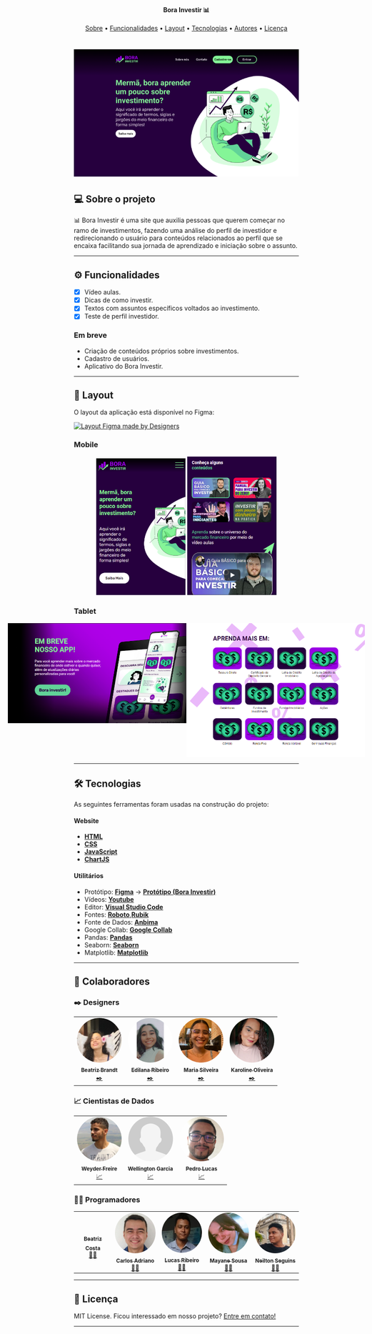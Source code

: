 <h4 align="center"> 
	Bora Investir 📊
</h4>
<p align="center">
 <a href="#-sobre-o-projeto">Sobre</a> •
 <a href="#-funcionalidades">Funcionalidades</a> •
 <a href="#-layout">Layout</a> •
 <a href="#-tecnologias">Tecnologias</a> •
 <a href="#-autor">Autores</a> • 
 <a href="#user-content--licença">Licença</a>
</p>

<h1 align="center">
    <img alt="Bora Investir" title="#BoraInvestir" src="./assets/banner.png" />
</h1>

## 💻 Sobre o projeto

📊 Bora Investir é uma site que auxilia pessoas que querem começar no ramo de investimentos, fazendo uma análise do perfil de investidor e redirecionando o usuário para conteúdos relacionados ao perfil que se encaixa facilitando sua jornada de aprendizado e iniciação sobre o assunto.

---

## ⚙️ Funcionalidades

- [x] Vídeo aulas.
- [x] Dicas de como investir.
- [x] Textos com assuntos específicos voltados ao investimento.
- [x] Teste de perfil investidor.

### Em breve

- Criação de conteúdos próprios sobre investimentos.
- Cadastro de usuários.
- Aplicativo do Bora Investir.

---

## 🎨 Layout

O layout da aplicação está disponível no Figma:

<a href="https://www.figma.com/file/4R8xGkHnpPInxPkigF9N5R/Desafio-5?node-id=0%3A1">
  <img alt="Layout Figma made by Designers" src="https://img.shields.io/badge/Acessar%20Layout%20-Figma-%2304D361">
</a>

### Mobile

<p align="center">
  <img alt="BoraInvestirMobile" title="#BoraInvestirMobile" src="./assets/mobile-intro.png" width="200px">

  <img alt="BoraInvestirMobile" title="#BoraInvestirMobile" src="./assets/mobile-content.png" width="200px">
</p>

### Tablet

<p align="center" style="display: flex; align-items: flex-start; justify-content: center;">
  <img alt="PhotoleadMobile" title="#PhotoleadMobile" src="./assets/tablet-app.png" width="400px">

  <img alt="PhotoleadMobile" title="#PhotoleadMobile" src="./assets/tablet-learning-more.png" width="400px">
</p>

---

## 🛠 Tecnologias

As seguintes ferramentas foram usadas na construção do projeto:

#### **Website**

- **[HTML](https://developer.mozilla.org/pt-BR/docs/Web/HTML)**
- **[CSS](https://developer.mozilla.org/pt-BR/docs/Web/CSS)**
- **[JavaScript](https://developer.mozilla.org/pt-BR/docs/Web/JavaScript)**
- **[ChartJS](https://www.chartjs.org/)**

#### **Utilitários**

- Protótipo: **[Figma](https://www.figma.com/)** → **[Protótipo (Bora Investir)](https://www.figma.com/file/4R8xGkHnpPInxPkigF9N5R/Desafio-5?node-id=0%3A1)**
- Vídeos: **[Youtube](https://www.youtube.com/)**
- Editor: **[Visual Studio Code](https://code.visualstudio.com/)**
- Fontes: **[Roboto](https://fonts.google.com/specimen/Roboto)**,**[Rubik](https://fonts.google.com/specimen/Rubik)**
- Fonte de Dados: **[Anbima](https://www.anbima.com.br/data/files/86/D1/30/40/3E88B710C83266B7882BA2A8/ed03.zip)**
- Google Collab: **[Google Collab](https://colab.research.google.com/drive/1bO78S8FP7N0hYGQlVemkx8jqnL0lhqpZ?usp=sharing)**
- Pandas: **[Pandas](https://pandas.pydata.org/)**
- Seaborn: **[Seaborn](https://seaborn.pydata.org/)**
- Matplotlib: **[Matplotlib](https://matplotlib.org/)**

---

## 🦸 Colaboradores

### ✒️ Designers

<table>
  <tr>
    <td align="center"><a href="https://www.linkedin.com/in/beatriz-brandt-263237224"><img style="border-radius: 50%;" src="./assets/Colaboradores/BeatrizBrandt.jfif" width="100px;" alt=""/><br /><sub><b>Beatriz Brandt</b></sub></a><br /><a href="https://www.linkedin.com/in/beatriz-brandt-263237224" title="Design">✒️</a></td>
    <td align="center"><a href="https://www.linkedin.com/in/edilana-ribeiro-090414220/"><img style="border-radius: 50%;" src="./assets/Colaboradores/EdilanaRibeiro.jfif" width="100px;" alt=""/><br /><sub><b>Edilana Ribeiro</b></sub></a><br /><a href="https://www.linkedin.com/in/edilana-ribeiro-090414220/" title="Design">✒️</a></td>
    <td align="center"><a href="https://www.linkedin.com/in/maria-silveira-171b3919b/"><img style="border-radius: 50%;" src="./assets/Colaboradores/MariaSilveira.jfif" width="100px;" alt=""/><br /><sub><b>Maria Silveira</b></sub></a><br /><a href="https://www.linkedin.com/in/maria-silveira-171b3919b/" title="Design">✒️</a></td>
    <td align="center"><a href="https://www.linkedin.com/in/karolsoares/"><img style="border-radius: 50%;" src="./assets/Colaboradores/KarolineOliveira.jfif" width="100px;" alt=""/><br /><sub><b>Karoline Oliveira</b></sub></a><br /><a href="https://www.linkedin.com/in/karolsoares/" title="Design">✒️</a></td>
  </tr>
</table>

### 📈 Cientistas de Dados

<table>
  <tr>
    <td align="center"><a href="https://www.linkedin.com/in/weyder-freire-7876a81aa/"><img style="border-radius: 50%;" src="./assets/Colaboradores/WeyderFreire.jfif" width="100px;" alt=""/><br /><sub><b>Weyder Freire</b></sub></a><br /><a href="https://www.linkedin.com/in/weyder-freire-7876a81aa/" title="Cientista de Dados">📈</a></td>
    <td align="center"><a href="https://www.linkedin.com/in/wellington-garcia-03a767a7/"><img style="border-radius: 50%;" src="./assets/Colaboradores/sem-foto.png" width="100px;" alt=""/><br /><sub><b> Wellington Garcia </b></sub></a><br /><a href="https://www.linkedin.com/in/wellington-garcia-03a767a7/" title="Cientista de Dados">📈</a></td>
    <td align="center"><a href="https://www.linkedin.com/in/p217/"><img style="border-radius: 50%;" src="./assets/Colaboradores/PedroLucas.jfif" width="100px;" alt=""/><br /><sub><b>Pedro Lucas</b></sub></a><br /><a href="https://www.linkedin.com/in/p217/" title="Cientista de Dados">📈</a></td>
  </tr>
</table>

### 👨‍💻 Programadores

<table>
  <tr>
    <td align="center"><a href="https://www.linkedin.com/in/beatriz-costa-218060218/"><img style="border-radius: 50%;" src="./assets/Colaboradores/Colaboradores/BeatrizCosta.jfif" width="100px;" alt=""/><br /><sub><b>Beatriz Costa</b></sub></a><br /><a href="https://www.linkedin.com/in/beatriz-costa-218060218/" title="Programadora">👨‍💻</a></td>
    <td align="center"><a href="https://www.linkedin.com/in/carlosadrianoss/"><img style="border-radius: 50%;" src="./assets/Colaboradores/CarlosAdriano.jfif" width="100px;" alt=""/><br /><sub><b>Carlos Adriano</b></sub></a><br /><a href="https://www.linkedin.com/in/carlosadrianoss/" title="Programador">👨‍💻</a></td>
    <td align="center"><a href="https://www.linkedin.com/in/lucas-gabriel-araujo-ribeiro/"><img style="border-radius: 50%;" src="./assets/Colaboradores/LucasRibeiro.jfif" width="100px;" alt=""/><br /><sub><b>Lucas Ribeiro</b></sub></a><br /><a href="https://www.linkedin.com/in/lucas-gabriel-araujo-ribeiro/" title="Programador">👨‍💻</a></td>
    <td align="center"><a href="https://www.linkedin.com/in/mayanesousabarroso/"><img style="border-radius: 50%;" src="./assets/Colaboradores/MayaneSousa.jfif" width="100px;" alt=""/><br /><sub><b>Mayane Sousa</b></sub></a><br /><a href="https://www.linkedin.com/in/mayanesousabarroso/" title="Programadora">👨‍💻</a></td>
    <td align="center"><a href="https://www.linkedin.com/in/ne%C3%ADlton-seguins-bb8786a6/"><img style="border-radius: 50%;" src="./assets/Colaboradores/NeiltonSeguins.jpeg" width="100px;" alt=""/><br /><sub><b>Neilton Seguins</b></sub></a><br /><a href="https://www.linkedin.com/in/ne%C3%ADlton-seguins-bb8786a6/" title="Programador">👨‍💻</a></td>
  </tr>
</table>

---

## 📝 Licença

MIT License.
Ficou interessado em nosso projeto? [Entre em contato!](https://www.linkedin.com/in/ne%C3%ADlton-seguins-bb8786a6/)

---
